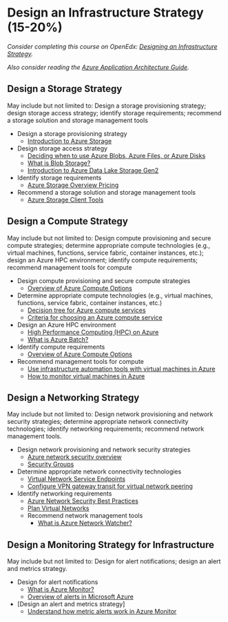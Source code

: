 # Design an Infrastructure Strategy (15-20%) 

*Consider completing this course on OpenEdx: [Designing an Infrastructure Strategy](https://openedx.microsoft.com/courses/course-v1:Microsoft+AZ-301.4+2019_T1/course/).*

*Also consider reading the [Azure Application Architecture Guide](https://docs.microsoft.com/en-us/azure/architecture/guide/).*
## Design a Storage Strategy 
May include but not limited to: Design a storage provisioning strategy; design storage access strategy; identify storage requirements; recommend a storage solution and storage management tools

* Design a storage provisioning strategy
    * [Introduction to Azure Storage](https://docs.microsoft.com/en-us/azure/storage/common/storage-introduction)
* Design storage access strategy
    * [Deciding when to use Azure Blobs, Azure Files, or Azure Disks](https://docs.microsoft.com/en-us/azure/storage/common/storage-decide-blobs-files-disks)
    * [What is Blob Storage?](https://docs.microsoft.com/en-us/azure/storage/blobs/storage-blobs-overview)
    * [Introduction to Azure Data Lake Storage Gen2](https://docs.microsoft.com/en-us/azure/storage/blobs/data-lake-storage-introduction)
* Identify storage requirements
    * [Azure Storage Overview Pricing](https://azure.microsoft.com/en-us/pricing/details/storage/)
* Recommend a storage solution and storage management tools
    * [Azure Storage Client Tools](https://docs.microsoft.com/en-us/azure/storage/common/storage-explorers)


## Design a Compute Strategy
May include but not limited to: Design compute provisioning and secure compute strategies; determine appropriate compute technologies (e.g., virtual machines, functions, service fabric, container instances, etc.); design an Azure HPC environment; identify compute requirements; recommend management tools for compute
* Design compute provisioning and secure compute strategies
    * [Overview of Azure Compute Options](https://docs.microsoft.com/en-us/azure/architecture/guide/technology-choices/compute-overview)
* Determine appropriate compute technologies (e.g., virtual machines, functions, service fabric, container instances, etc.)	
    * [Decision tree for Azure compute services](https://docs.microsoft.com/en-us/azure/architecture/guide/technology-choices/compute-decision-tree)
    * [Criteria for choosing an Azure compute service](https://docs.microsoft.com/en-us/azure/architecture/guide/technology-choices/compute-comparison)
* Design an Azure HPC environment
    * [High Performance Computing (HPC) on Azure](https://docs.microsoft.com/en-us/azure/architecture/topics/high-performance-computing/)
    * [What is Azure Batch?](https://docs.microsoft.com/en-us/azure/batch/batch-technical-overview?context=/azure/architecture/topics/high-performance-computing/context/hpc-context)
* Identify compute requirements	
    * [Overview of Azure Compute Options](https://docs.microsoft.com/en-us/azure/architecture/guide/technology-choices/compute-overview)
* Recommend management tools for compute
    * [Use infrastructure automation tools with virtual machines in Azure](https://docs.microsoft.com/en-us/azure/virtual-machines/windows/infrastructure-automation)
    * [How to monitor virtual machines in Azure](https://docs.microsoft.com/en-us/azure/virtual-machines/windows/monitor)


## Design a Networking Strategy 
May include but not limited to: Design network provisioning and network security strategies; determine appropriate network connectivity technologies; identify networking requirements; recommend network management tools.

* Design network provisioning and network security strategies
    * [Azure network security overview](https://docs.microsoft.com/en-us/azure/security/security-network-overview)
    * [Security Groups](https://docs.microsoft.com/en-us/azure/virtual-network/security-overview)
* Determine appropriate network connectivity technologies
    * [Virtual Network Service Endpoints](https://docs.microsoft.com/en-us/azure/virtual-network/virtual-network-service-endpoints-overview)
    * [Configure VPN gateway transit for virtual network peering](https://docs.microsoft.com/en-us/azure/vpn-gateway/vpn-gateway-peering-gateway-transit?toc=%2fazure%2fvirtual-network%2ftoc.json)
* Identify networking requirements
    * [Azure Network Security Best Practices](https://docs.microsoft.com/en-us/azure/security/azure-security-network-security-best-practices)
    * [Plan Virtual Networks](https://docs.microsoft.com/en-us/azure/virtual-network/virtual-network-vnet-plan-design-arm)
    * Recommend network management tools
        * [What is Azure Network Watcher?](https://docs.microsoft.com/en-us/azure/network-watcher/network-watcher-monitoring-overview)


## Design a Monitoring Strategy for Infrastructure
May include but not limited to: Design for alert notifications; design an alert and metrics strategy.

* Design for alert notifications
    * [What is Azure Monitor?](https://docs.microsoft.com/en-us/azure/azure-monitor/overview)
    * [Overview of alerts in Microsoft Azure](https://docs.microsoft.com/en-us/azure/azure-monitor/platform/alerts-overview)
* [Design an alert and metrics strategy]
    * [Understand how metric alerts work in Azure Monitor](https://docs.microsoft.com/en-us/azure/azure-monitor/platform/alerts-metric-overview)